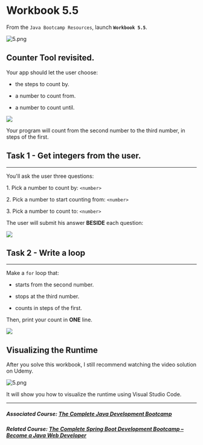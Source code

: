 # Workbook 5.5

From the `Java Bootcamp Resources`, launch **`Workbook 5.5`**.

![5.png](https://firebasestorage.googleapis.com/v0/b/learnthepart-75aed.appspot.com/o/images%2F321dedc2-2f66-4952-b346-f92ad085b1d8?alt=media&token=866a31a2-50f8-4aef-b432-35ccf20214be)

Counter Tool revisited.
-----------------------

Your app should let the user choose:

-  the steps to count by.

-  a number to count from.

-  a number to count until.

![](https://firebasestorage.googleapis.com/v0/b/learnthepart-75aed.appspot.com/o/images%2Ff5c65383-90c8-4380-b944-0a5a61236769?alt=media&token=ed9f6f76-db76-490b-bdd5-c9077450a2d4)

Your program will count from the second number to the third number, in steps of the first.

## Task 1 - Get integers from the user.
------------------------------------

You'll ask the user three questions:

1\. Pick a number to count by: `<number>`

2\. Pick a number to start counting from: `<number>`

3\. Pick a number to count to: `<number>`

The user will submit his answer **BESIDE** each question:

![](https://firebasestorage.googleapis.com/v0/b/learnthepart-75aed.appspot.com/o/images%2F0e397c79-56c4-447e-9661-9303d781890f?alt=media&token=c9496b85-3748-4865-a355-326b810ff597)

## Task 2 - Write a loop
---------------------

Make a `for` loop that:

-  starts from the second number.

-  stops at the third number.

-  counts in steps of the first.

Then, print your count in **ONE** line.

![](https://firebasestorage.googleapis.com/v0/b/learnthepart-75aed.appspot.com/o/images%2F3841578a-6b85-4daa-badc-18da91109bcd?alt=media&token=41872be4-7f21-4bd7-bde1-6de3eeaa6179)

## Visualizing the Runtime

After you solve this workbook, I still recommend watching the video solution on Udemy.

![5.png](https://firebasestorage.googleapis.com/v0/b/learnthepart-75aed.appspot.com/o/images%2F626775b2-b8d5-4764-a5b6-db999cf0af24?alt=media&token=24088765-5749-4686-8007-4fd8afdda3e1)

It will show you how to visualize the runtime using Visual Studio Code.

----------
##### Associated Course: [The Complete Java Development Bootcamp](https://udemy-redirect-app.herokuapp.com/java)
##### Related Course: [The Complete Spring Boot Development Bootcamp – Become a Java Web Developer](https://udemy-redirect-app.herokuapp.com/spring)